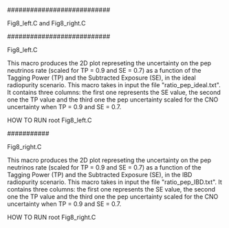 ###########################

Fig8_left.C and Fig8_right.C

###########################

Fig8_left.C

This macro produces the 2D plot represeting the uncertainty on the pep neutrinos rate (scaled for TP = 0.9 and SE = 0.7) as a function of the Tagging Power (TP) and the Subtracted Exposure (SE), in the ideal radiopurity scenario.
This macro takes in input the file "ratio_pep_ideal.txt". It contains three columns: the first one represents the SE value, the second one the TP value and the third one the pep uncertainty scaled for the CNO uncertainty when TP = 0.9 and SE = 0.7.

HOW TO RUN	root Fig8_left.C

###########

Fig8_right.C

This macro produces the 2D plot represeting the uncertainty on the pep neutrinos rate (scaled for TP = 0.9 and SE = 0.7) as a function of the Tagging Power (TP) and the Subtracted Exposure (SE), in the IBD radiopurity scenario.
This macro takes in input the file "ratio_pep_IBD.txt". It contains three columns: the first one represents the SE value, the second one the TP value and the third one the pep uncertainty scaled for the CNO uncertainty when TP = 0.9 and SE = 0.7.

HOW TO RUN	root Fig8_right.C
